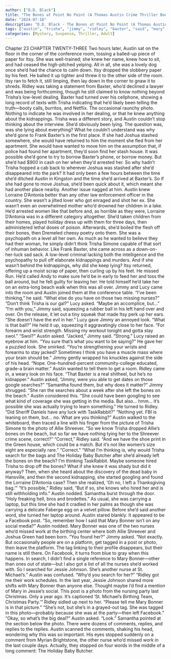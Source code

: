 ```yaml
---
author: ["D.D. Black"]
title: "The Bones at Point No Point (A Thomas Austin Crime Thriller Book 1) - Chapter 24"
date: "2024-07-18"
description: "D.D. Black - The Bones at Point No Point (A Thomas Austin Crime Thriller Book 1)"
tags: ["austin", "trisha", "jimmy", "ridley", "baxter", "said", "mary", "itsy", "knew", "photo", "thinking", "bone", "nurse", "asked", "left", "search", "room", "still", "nothing", "kidnapping", "joshua", "found", "another", "got", "lucy"]
categories: [Mystery, Suspense, Thriller, Adult]
---
```


Chapter 23
CHAPTER TWENTY-THREE
Two hours later, Austin sat on the floor in the corner of the conference room, tossing a balled-up piece of paper for Itsy. She was well-trained; she knew her name, knew how to sit, and had ceased the high-pitched yelping. All in all, she was a lovely dog once she’d had the chance to calm down.
Itsy dropped the slobbery paper by his feet. He balled it up tighter and threw it to the other side of the room. Itsy ran to fetch it, still limping, then lay down in the corner to gnaw it to shreds.
Ridley was taking a statement from Baxter, who’d declined a lawyer and was being forthcoming, though he still claimed to know nothing beyond Trisha’s low-level dealing. Baxter had turned over his cellphone, showing a long record of texts with Trisha indicating that he’d likely been telling the truth—booty calls, burritos, and Netflix. The occasional raunchy photo. Nothing to indicate he was involved in her dealing, or that he knew anything about the kidnappings.
Trisha was a different story, and Austin couldn’t stop thinking about the interview. She’d obviously been lying. The question was, was she lying about everything?
What he couldn’t understand was why she’d gone to Frank Baxter’s in the first place. If she had Joshua stashed somewhere, she would have returned to him the moment she fled from her apartment. She would have wanted to move him on the assumption that, if police had found her apartment, they’d soon find her stash house. It was possible she’d gone to try to borrow Baxter’s phone, or borrow money. But she’d had $900 in cash on her when they’d arrested her. So why hadn’t Trisha hopped a cab back to wherever Joshua was stashed after she’d disappeared into the park? It had only been a few hours between the time she’d ditched Austin in Kingston and the time she’d arrived at Baxter’s. So if she had gone to move Joshua, she’d been quick about it, which meant she had another place nearby.
Another issue nagged at him. Austin knew Lorraine D’Antonia better than any other law enforcement officer in the country. She wasn’t a jilted lover who got enraged and shot her ex. She wasn’t even an overwhelmed mother who’d drowned her children in a lake. He’d arrested women like that before and, as horrible as they were, Lorraine D’Antonia was in a different category altogether. She’d taken children from their homes, played holiday dress up with them for three days, then administered lethal doses of poison. Afterwards, she’d boiled the flesh off their bones, then Dremeled cheesy poetry onto them. She was a psychopath on a level all her own. As much as he wanted to believe they had their woman, he simply didn’t think Trisha Simone capable of that sort of inhuman behavior. Like Frank Baxter, she came across as a down-on-her-luck sad sack. A low-level criminal lacking both the intelligence and the psychopathy to pull off elaborate kidnappings and murders. And if she wasn’t behind the kidnappings, why did she keep lying?
Itsy returned, offering up a moist scrap of paper, then curling up by his feet. He missed Run. He’d called Andy to make sure he’d be in early to feed her and toss the ball around, but he felt guilty for leaving her. He told himself he’d take her on an extra-long beach walk when this was all over.
Jimmy and Lucy came into the room and Austin joined them at the conference table. “I’ve been thinking,” he said. “What else do you have on those two missing nurses?”
“Don’t think Trisha is our gal?” Lucy asked.
“Maybe an accomplice, but…”
“I’m with you,” Jimmy said, squeezing a rubber ball in his left hand over and over. On the release, it let out a tiny squeak that made Itsy perk up her ears. “She doesn’t have the evil in her.”
Lucy gave Jimmy an annoyed look. “What is that ball?”
He held it up, squeezing it aggravatingly close to her face. “For forearm and wrist strength. Missing my workout tonight and gotta stay swol.”
“Swol?” Austin asked.
“Jacked,” Jimmy said. “Strong.”
Lucy raised an eyebrow at him. “You sure that’s what you want to be saying?”
He gave her a puzzled look.
She smirked. “You’re strengthening your wrists and forearms to stay jacked? Sometimes I think you have a muscle mass where your brain should be.”
Jimmy gently wrapped his knuckles against the side of his head. “Nope. One-hundred-percent community-college educated, grade-a brain matter.”
Austin wanted to tell them to get a room.
Ridley came in, a weary look on his face. “That Baxter is a real shitheel, but he’s no kidnapper.”
Austin asked, “Jimmy, were you able to get dates on those google searches?”
“Samantha found them, but why does it matter?” Jimmy shrugged. “She ran the searches about a week after she left the bones on the beach.”
Austin considered this. “She could have been googling to see what kind of coverage she was getting in the media. But also… hmm… it’s possible she was actually trying to learn something.” He turned to Ridley. “Did Sheriff Daniels have any luck with TaskRabbit?”
“Nothing yet. FBI is leaning on them, but… no. What are you thinking?”
Austin walked to the whiteboard, then traced a line with his finger from the picture of Trisha Simone to the photo of Allie Shreever. “So we know Trisha dropped Allie’s bones on the beach, but so far we have nothing tying her to the Shreever crime scene, correct?”
“Correct,” Ridley said.
“And we have the shoe print in the Green house, which could be a match. But it’s not like women’s size eight are especially rare.”
“Correct.”
“What I’m thinking is, why would Trisha search for the bags and The Holiday Baby Butcher after she’d already left the bones on the beach? I’m thinking TaskRabbit. Maybe someone hired Trisha to drop off the bones? What if she knew it was shady but did it anyway? Then, when she heard about the discovery of the dead baby in Hansville, and then the second kidnapping, she started googling and found the Lorraine D’Antonia case? Then she realized, ‘Oh no, I left a Thanksgiving bag.’”
“It’s possible,” Ridley said, “But if so, she knows who hired her and is still withholding info.”
Austin nodded.
Samantha burst through the door. “Holy freaking hell, bros and brodettes.” As usual, she was carrying a laptop, but this time she had it cradled in her palms as though she was carrying a delicate Faberge egg on a velvet pillow.
Before she’d said another word, she turned her laptop around. Austin stared blankly. It appeared to be a Facebook post.
“So, remember how I said that Mary Bonner isn’t on any social media?”
Austin nodded. Mary Bonner was one of the two nurses who’d missed work at the birthing center where both Allie Shreever and Joshua Green had been born.
“You found her?” Jimmy asked.
“Not exactly. But occasionally people are on a platform, get tagged in a post or photo, then leave the platform. The tag linking to their profile disappears, but their name is still there. On Facebook, it turns from blue to gray when this happens. In search, I didn’t find a single reference to Mary Bonner—other than ones out of state—but I also got a list of all the nurses she’d worked with. So I searched for Jessie Johnson. She’s another nurse at St. Michael’s.”
Austin was confused. “Why’d you search for her?”
“Ridley got me their work schedules. In the last year, Jessie Johnson shared more shifts with Mary Bonner than anyone else. Thought maybe I’d find a mention of Mary in Jessie’s social. This post is a photo from the nursing party last Christmas. Only a year ago. It’s captioned ‘St. Michael’s Birthing Team, Christmas Party.’”
Ridley sidled up next to her. “Please tell me Mary Bonner is in that picture.”
“She’s not, but she’s in a grayed-out tag. She was tagged in this photo—probably because she was at the party—then left Facebook.”
“Okay, so what’s the big deal?” Austin asked.
“Look.” Samantha pointed at the section below the photo.
There were dozens of comments, replies, and replies to the replies. Austin scanned the comments, shaking his head, wondering why this was so important. His eyes stopped suddenly on a comment from Myrian Brightstone, the other nurse who’d missed work in the last couple days.
Actually, they stopped on four words in the middle of a long comment: The Holiday Baby Butcher.